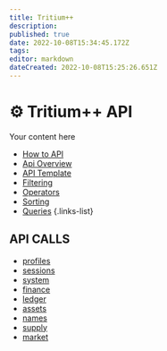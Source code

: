 ```yaml
---
title: Tritium++
description: 
published: true
date: 2022-10-08T15:34:45.172Z
tags: 
editor: markdown
dateCreated: 2022-10-08T15:25:26.651Z
---
```


# ⚙ Tritium++ API
Your content here

- [How to API](/en/tritium++/how-to-api-tritium++)
- [Api Overview](/en/tritium++/tritium++-api-overview)
- [API Template](/en/tritium++/tritium++-api-template)
- [Filtering](/en/tritium++/filtering)
- [Operators](/en/tritium++/operators)
- [Sorting](/en/tritium++/sorting)
- [Queries](/en/tritium++/queries)
{.links-list}

## API CALLS
- [profiles](/en/tritium++/profiles)
- [sessions](/en/tritium++/sessions)
- [system](/en/tritium++/system)
- [finance](/en/tritium++/finance)
- [ledger](/en/tritium++/ledger)
- [assets](/en/tritium++/assets)
- [names](/en/tritium++/names)
- [supply](/en/tritium++/supply)
- [market](/en/tritium++/market)